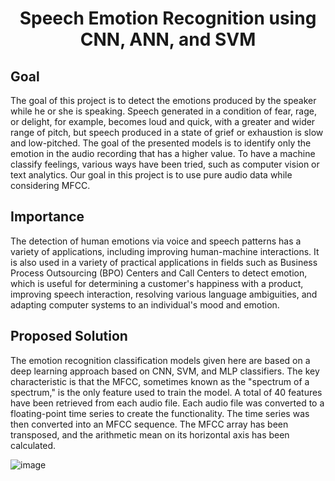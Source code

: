 # <p align = 'center'> Speech Emotion Recognition using CNN, ANN, and SVM</p> 


## Goal
The goal of this project is to detect the emotions produced by the speaker while he or she is speaking. Speech generated in a condition of fear, rage, or delight, for example, becomes loud and quick, with a greater and wider range of pitch, but speech produced in a state of grief or exhaustion is slow and low-pitched. The goal of the presented models is to identify only the emotion in the audio recording that has a higher value. To have a machine classify feelings, various ways have been tried, such as computer vision or text analytics. Our goal in this project is to use pure audio data while considering MFCC.


## Importance
The detection of human emotions via voice and speech patterns has a variety of applications, including improving human-machine interactions. It is also used in a variety of practical applications in fields such as Business Process Outsourcing (BPO) Centers and Call Centers to detect emotion, which is useful for determining a customer's happiness with a product, improving speech interaction, resolving various language ambiguities, and adapting computer systems to an individual's mood and emotion.


## Proposed Solution
The emotion recognition classification models given here are based on a deep learning approach based on CNN, SVM, and MLP classifiers. The key characteristic is that the MFCC, sometimes known as the "spectrum of a spectrum," is the only feature used to train the model. A total of 40 features have been retrieved from each audio file. Each audio file was converted to a floating-point time series to create the functionality. The time series was then converted into an MFCC sequence. The MFCC array has been transposed, and the arithmetic mean on its horizontal axis has been calculated.

![image](https://i.imgur.com/PpA7yKh.png)
